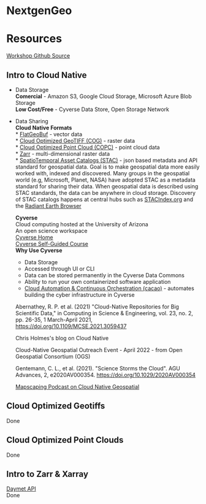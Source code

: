 # NextgenGeo

Resources  
=========
[Workshop Github Source](https://github.com/ua-datalab/Geospatial_Workshops)  

Intro to Cloud Native
---------------------

* Data Storage  
    **Comercial** - Amazon S3, Google Cloud Storage, Microsoft Azure Blob Storage  
    **Low Cost/Free** - Cyverse Data Store, Open Storage Network  

* Data Sharing  
    **Cloud Native Formats**  
        * [FlatGeoBuf](https://www.gillanscience.com/cloud-native-geospatial/flatgeobuf/) - vector data  
        * [Cloud Optimized GeoTIFF (COG)](https://github.com/ua-datalab/Geospatial_Workshops/wiki/Cloud-Optimized-Geotiffs) - raster data    
        * [Cloud Optimized Point Cloud (COPC)](https://github.com/ua-datalab/Geospatial_Workshops/wiki/Cloud-Optimized-Point-Clouds) - point cloud data    
        * [Zarr](https://github.com/ua-datalab/Geospatial_Workshops/wiki/Intro-to-Xarray-&-Zarr) - multi-dimensional raster data  
        * [SpatioTemporal Asset Catalogs (STAC)](https://github.com/ua-datalab/Geospatial_Workshops/wiki/SpatioTemporal-Asset-Catalogs-(STAC)) - json based metadata and API standard for geospatial data.  Goal is to make geospatial data more easily worked with, indexed and discovered.  Many groups in the geospatial world (e.g, Microsoft, Planet, NASA) have adopted STAC as a metadata standard for sharing their data. When geospatial data is described using STAC standards, the data can be anywhere in cloud storage. Discovery of STAC catalogs happens at central hubs such as [STACIndex.org](https://stacindex.org/) and the [Radiant Earth Browser](https://radiantearth.github.io/stac-browser/#/)  

    **Cyverse**  
    Cloud computing hosted at the University of Arizona  
    An open science workspace  
    [Cyverse Home](https://cyverse.org/)  
    [Cyverse Self-Guided Course](https://cyverse-learning-materials.github.io/cyverse_mooc/)  
    **Why Use Cyverse**  
    * Data Storage  
    * Accessed through UI or CLI  
    * Data can be stored permanently in the Cyverse Data Commons  
    * Ability to run your own containerized software application  
    * [Cloud Automation & Continuous Orchestration (cacao)](https://cyverse.org/cacao) - automates building the cyber infrastructure in Cyverse  

    Abernathey, R. P. et al. (2021) "Cloud-Native Repositories for Big Scientific Data," in Computing in Science & Engineering, vol. 23, no. 2, pp. 26-35, 1 March-April 2021, https://doi.org/10.1109/MCSE.2021.3059437

    Chris Holmes's blog on Cloud Native

    Cloud-Native Geospatial Outreach Event - April 2022 - from Open Geospatial Consortium (OGS)

    Gentemann, C. L., et al. (2021). "Science Storms the Cloud". AGU Advances, 2, e2020AV000354. https://doi.org/10.1029/2020AV000354

    [Mapscaping Podcast on Cloud Native Geospatial](https://mapscaping.com/podcast/cloud-native-geospatial/)  

Cloud Optimized Geotiffs
------------------------
Done  

Cloud Optimized Point Clouds
----------------------------
Done  

Intro to Zarr & Xarray
----------------------
[Daymet API](https://daymet.ornl.gov/web_services)  
Done
